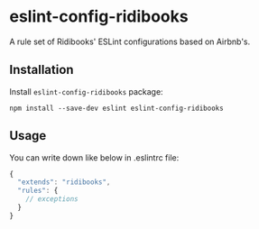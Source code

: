 # eslint-config-ridibooks

A rule set of Ridibooks' ESLint configurations based on Airbnb's.

## Installation

Install `eslint-config-ridibooks` package:

```
npm install --save-dev eslint eslint-config-ridibooks 
```

## Usage

You can write down like below in .eslintrc file:

```javascript
{
  "extends": "ridibooks",
  "rules": {
    // exceptions
  }
}
```
